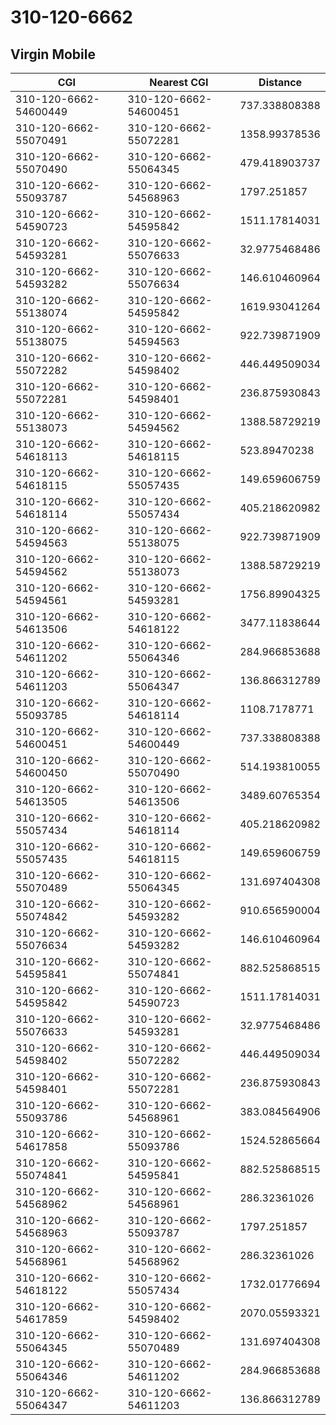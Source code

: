 # 310-120-6662
## Virgin Mobile


| CGI | Nearest CGI | Distance |
|-----|-------------|----------|
| 310-120-6662-54600449 | 310-120-6662-54600451 | 737.338808388 |
| 310-120-6662-55070491 | 310-120-6662-55072281 | 1358.99378536 |
| 310-120-6662-55070490 | 310-120-6662-55064345 | 479.418903737 |
| 310-120-6662-55093787 | 310-120-6662-54568963 | 1797.251857 |
| 310-120-6662-54590723 | 310-120-6662-54595842 | 1511.17814031 |
| 310-120-6662-54593281 | 310-120-6662-55076633 | 32.9775468486 |
| 310-120-6662-54593282 | 310-120-6662-55076634 | 146.610460964 |
| 310-120-6662-55138074 | 310-120-6662-54595842 | 1619.93041264 |
| 310-120-6662-55138075 | 310-120-6662-54594563 | 922.739871909 |
| 310-120-6662-55072282 | 310-120-6662-54598402 | 446.449509034 |
| 310-120-6662-55072281 | 310-120-6662-54598401 | 236.875930843 |
| 310-120-6662-55138073 | 310-120-6662-54594562 | 1388.58729219 |
| 310-120-6662-54618113 | 310-120-6662-54618115 | 523.89470238 |
| 310-120-6662-54618115 | 310-120-6662-55057435 | 149.659606759 |
| 310-120-6662-54618114 | 310-120-6662-55057434 | 405.218620982 |
| 310-120-6662-54594563 | 310-120-6662-55138075 | 922.739871909 |
| 310-120-6662-54594562 | 310-120-6662-55138073 | 1388.58729219 |
| 310-120-6662-54594561 | 310-120-6662-54593281 | 1756.89904325 |
| 310-120-6662-54613506 | 310-120-6662-54618122 | 3477.11838644 |
| 310-120-6662-54611202 | 310-120-6662-55064346 | 284.966853688 |
| 310-120-6662-54611203 | 310-120-6662-55064347 | 136.866312789 |
| 310-120-6662-55093785 | 310-120-6662-54618114 | 1108.7178771 |
| 310-120-6662-54600451 | 310-120-6662-54600449 | 737.338808388 |
| 310-120-6662-54600450 | 310-120-6662-55070490 | 514.193810055 |
| 310-120-6662-54613505 | 310-120-6662-54613506 | 3489.60765354 |
| 310-120-6662-55057434 | 310-120-6662-54618114 | 405.218620982 |
| 310-120-6662-55057435 | 310-120-6662-54618115 | 149.659606759 |
| 310-120-6662-55070489 | 310-120-6662-55064345 | 131.697404308 |
| 310-120-6662-55074842 | 310-120-6662-54593282 | 910.656590004 |
| 310-120-6662-55076634 | 310-120-6662-54593282 | 146.610460964 |
| 310-120-6662-54595841 | 310-120-6662-55074841 | 882.525868515 |
| 310-120-6662-54595842 | 310-120-6662-54590723 | 1511.17814031 |
| 310-120-6662-55076633 | 310-120-6662-54593281 | 32.9775468486 |
| 310-120-6662-54598402 | 310-120-6662-55072282 | 446.449509034 |
| 310-120-6662-54598401 | 310-120-6662-55072281 | 236.875930843 |
| 310-120-6662-55093786 | 310-120-6662-54568961 | 383.084564906 |
| 310-120-6662-54617858 | 310-120-6662-55093786 | 1524.52865664 |
| 310-120-6662-55074841 | 310-120-6662-54595841 | 882.525868515 |
| 310-120-6662-54568962 | 310-120-6662-54568961 | 286.32361026 |
| 310-120-6662-54568963 | 310-120-6662-55093787 | 1797.251857 |
| 310-120-6662-54568961 | 310-120-6662-54568962 | 286.32361026 |
| 310-120-6662-54618122 | 310-120-6662-55057434 | 1732.01776694 |
| 310-120-6662-54617859 | 310-120-6662-54598402 | 2070.05593321 |
| 310-120-6662-55064345 | 310-120-6662-55070489 | 131.697404308 |
| 310-120-6662-55064346 | 310-120-6662-54611202 | 284.966853688 |
| 310-120-6662-55064347 | 310-120-6662-54611203 | 136.866312789 |
